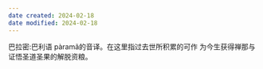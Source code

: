 ```yaml
---
date created: 2024-02-18
date modified: 2024-02-18
---
```

巴拉密:巴利语 pàramã的音译。在这里指过去世所积累的可作 为今生获得禅那与证悟圣道圣果的解脱资粮。
